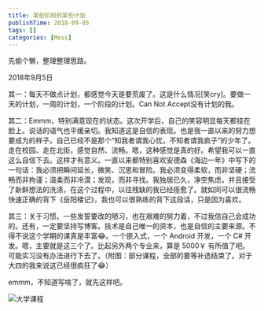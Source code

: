 ```yaml
---
title: 某些阶段的某些计划
publishTime: 2018-09-05
tags: []
categories: [Mess]
---
```


先偷个懒，整理整理思路。

2018年9月5日

其一：每天不做点计划，都感觉今天是要荒废了。这是什么情况[笑cry]。要做一天的计划，一周的计划，一个阶段的计划。Can Not Accept没有计划的我。

其二：Emmm，特别满意现在的状态。这次开学后，自己的笑容明显每天都挂在脸上。说话的语气也平缓亲切。我知道这是自信的表现。也是我一直以来的努力想要成为的样子。自己已经不是那个“知我者谓我心忧，不知者谓我疯子”的少年了。走在校园、走在北街，感觉自然、流畅。嗯，这种感觉是真的好。希望我可以一直这么自信下去。这样才有意义。一直以来都特别喜欢安德森《海边一年》中写下的一句话：我必须把瞬间延长，微笑、沉思和冒险。我必须变得柔软，而非坚硬；流畅而非拘谨；温柔而非冷漠；发现，而非寻找。我独居已久，净空焦虑，并且接受了新鲜想法的洗涤，在这个过程中，以往残缺的我已经痊愈了。就如同可以很流畅快速正确的背下《岳阳楼记》，我也可以很熟练的背下这段话，只是因为喜欢。

其三：关于习惯。一些发誓要改的陋习，也在艰难的努力着，不过我信自己会成功的。还有，一定要坚持写博客。技术是自己唯一的资本，也是自信的主要来源。不得不说这个学期的课真是丰富😂。一个嵌入式，一个 Android 开发，一个 C# 开发。嗯，主要就是这三个了。比起另外两个专业来，算是 5000￥ 有所值了吧。可能实习没有办法进行下去了。（附图：部分课程，全部的要等补选结束了。对于大四的我来说这已经很疯狂了😂）

emmm，不知道写啥了，就先这样吧。

![大学课程](/images/大学课程.png)
